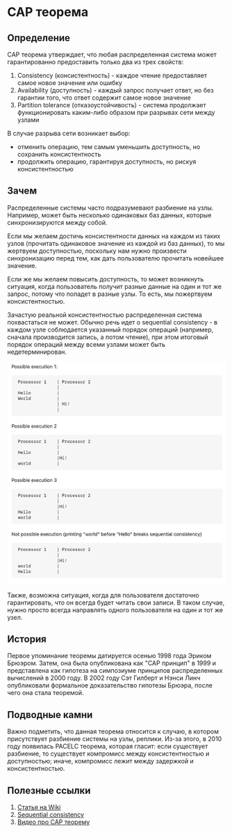 # CAP теорема

## Определение

CAP теорема утверждает, что любая распределенная система может гарантированно предоставить только два из трех свойств:
1) Consistency (консистентность) - каждое чтение предоставляет самое новое значение или ошибку
2) Availability (доступность) - каждый запрос получает ответ, но без гарантии того, что ответ содержит самое новое значение
3) Partition tolerance (отказоустойчивость) - система продолжает функционировать каким-либо образом при разрывах сети между узлами

В случае разрыва сети возникает выбор:
* отменить операцию, тем самым уменьшить доступность, но сохранить консистентность
* продолжить операцию, гарантируя доступность, но рискуя консистентностью

## Зачем

Распределенные системы часто подразумевают разбиение на узлы. Например, может быть несколько одинаковых баз данных, которые синхронизируются между собой.

Если мы желаем достичь консистентности данных на каждом из таких узлов (прочитать одинаковое значение из каждой из баз данных), то мы жертвуем доступностью, поскольку нам нужно произвести синхронизацию перед тем, как дать пользователю прочитать новейшее значение.

Если же мы желаем повысить доступность, то может возникнуть ситуация, когда пользователь получит разные данные на один и тот же запрос, потому что попадет в разные узлы. То есть, мы пожертвуем консистентностью. 

Зачастую реальной консистентностью распределенная система похвастаться не может. Обычно речь идет о sequential consistency - в каждом узле соблюдается указанный порядок операций (например, сначала производится запись, а потом чтение), при этом итоговый порядок операций между всеми узлами может быть недетерминирован.

![](../../images/patterns/architecture/cap/sequential_consistency.png)

Также, возможна ситуация, когда для пользователя достаточно гарантировать, что он всегда будет читать свои записи. В таком случае, нужно просто всегда направлять одного пользователя на один и тот же узел. 

## История

Первое упоминание теоремы датируется осенью 1998 года Эриком Брюэром. Затем, она была опубликована как "CAP принцип" в 1999 и представлена как гипотеза на симпозиуме принципов распределенных вычислений в 2000 году. В 2002 году Сэт Гилберт и Нэнси Линч опубликовали формальное доказательство гипотезы Брюэра, после чего она стала теоремой.

## Подводные камни

Важно подметить, что данная теорема относится к случаю, в котором присутствует разбиение системы на узлы, реплики. Из-за этого, в 2010 году появилась PACELC теорема, которая гласит:
если существует разбиение, то существует компромисс между консистентностью и доступностью; иначе, компромисс лежит между задержкой и консистентностью.

## Полезные ссылки

1. [Статья на Wiki](https://en.wikipedia.org/wiki/CAP_theorem)
2. [Sequential consistency](https://en.wikipedia.org/wiki/Sequential_consistency)
3. [Видео про CAP теорему](https://www.youtube.com/watch?v=bQMW5yijyAo)

